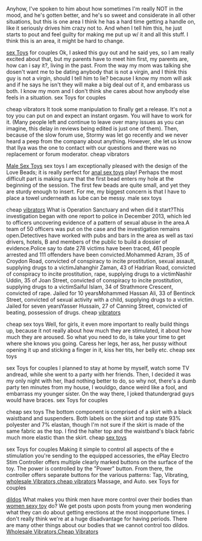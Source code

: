 Anyhow, I've spoken to him about how sometimes I'm really NOT in the
mood, and he's gotten better, and he's so sweet and considerate in all
other situations, but this is one area I think he has a hard time
getting a handle on, like it seriously drives him crazy not to. And when
I tell him this, he just starts to pout and feel guilty for making me
put up w/ it and all this stuff. I think this is an area, it might be
hard to change.

[sex Toys](http://interhaul.co.uk/penis-extender-sleeve/) for couples
Ok, I asked this guy out and he said yes, so I am really excited about
that, but my parents have to meet him first, my parents are, how can i
say it?, living in the past. From the way my mom was talking she dosen't
want me to be dating anybody that is not a virgin, and I think this guy
is not a virgin, should I tell him to lie? because I know my mom will
ask and if he says he isn't they will make a big deal out of it, and
embarass us both. I know my mom and I don't think she cares about how
anybody else feels in a situation. sex Toys for couples

cheap vibrators It took some manipulation to finally get a release. It's
not a toy you can put on and expect an instant orgasm. You will have to
work for it. (Many people left and continue to leave over many issues as
you can imagine, this delay in reviews being edited is just one of
them). Then, because of the slow forum use, Stormy was let go recently
and we never heard a peep from the company about anything. However, she
let us know that Ilya was the one to contact with our questions and
there was no replacement or forum moderator. cheap vibrators

[Male Sex Toys](http://www.bptc-tn.com/hulk-dildo/) sex toys I am
exceptionally pleased with the design of the Love Beads; it is really
perfect for [anal sex
toys](http://saqaafah.com/2013/10/12/it-all-your-juices-or-your-partners/)
play\! Perhaps the most difficult part is making sure that the first
bead enters my hole at the beginning of the session. The first few beads
are quite small, and yet they are sturdy enough to insert. For me, my
biggest concern is that I have to place a towel underneath as lube can
be messy. male sex toys

cheap
[vibrators](http://cookinglux.com/2028cb942656e008440c93f869aa4bddf1ecb43c883d0f945b75a713bdb06e35postname2028cb942656e008440c93f869aa4bddf1ecb43c883d0f945b75a713bdb06e35/)
What is Operation Sanctuary and when did it start?This investigation
began with one report to police in December 2013, which led to officers
uncovering evidence of a pattern of sexual abuse in the area.A team of
50 officers was put on the case and the investigation remains
open.Detectives have worked with pubs and bars in the area as well as
taxi drivers, hotels, B and members of the public to build a dossier of
evidence.Police say to date 278 victims have been traced, 461 people
arrested and 111 offenders have been convicted.Mohammed Azram, 35 of
Croydon Road, convicted of conspiracy to incite prostitution, sexual
assault, supplying drugs to a victimJahanghir Zaman, 43 of Hadrian Road,
convicted of conspiracy to incite prostitution, rape, supplying drugs to
a victimNashir Uddin, 35 of Joan Street, convicted of conspiracy to
incite prostitution, supplying drugs to a victimSaiful Islam, 34 of
Strathmore Crescent, convicted of rape. Jailed for 10 yearsMohammed
Hassan Ali, 33 of Bentinck Street, convicted of sexual activity with a
child, supplying drugs to a victim. Jailed for seven yearsYasser
Hussain, 27 of Canning Street, convicted of beating, possession of
drugs. cheap
[vibrators](http://blog.jammer-store.com/2018/10/eva-lovia-fleshlight/)

cheap sex toys Well, for girls, it even more important to really build
things up, because it not really about how much they are stimulated, it
about how much they are aroused. So what you need to do, is take your
time to get where she knows you going. Caress her legs, her ass, her
pussy without opening it up and sticking a finger in it, kiss her tits,
her belly etc. cheap sex toys

sex Toys for couples I planned to stay at home by myself, watch some TV
andread, while she went to a party with her friends. Then, I decided it
was my only night with her, Ihad nothing better to do, so why not,
there's a dumb party ten minutes from my house, I wouldgo, dance weird
like a fool, and embarrass my younger sister. On the way there, I joked
thatundergrad guys would have braces. sex Toys for couples

cheap sex toys The bottom component is comprised of a skirt with a black
waistband and suspenders. Both labels on the skirt and top state 93%
polyester and 7% elastan, though I'm not sure if the skirt is made of
the same fabric as the top. I find the halter top and the waistband's
black fabric much more elastic than the skirt. cheap [sex
toys](https://toshiba2016blog.wordpress.com/2014/05/27/you-or-they-might-have-certain-limitations-of-your-body/)

sex Toys for couples Making it simple to control all aspects of the e
stimulation you're sending to the equipped accessories, the ePlay
Electro Stim Controller offers multiple clearly marked buttons on the
surface of the toy. The power is controlled by the "Power" button. From
there, the controller offers separate buttons for the various patterns:
Tap, Vibrating, [wholesale Vibrators,cheap
vibrators](http://com.net-wedding.com/viewthread.php?tid=44429&extra=)
Massage, and Auto. sex Toys for
couples

[dildos](http://www.cneeon.com/if-you-wont-do-anything-count-me-out-of-the-family-get/)
What makes you think men have more control over their bodies than [women
sexy toy](http://liquidtrends.net/fake-vagina/) do? We get posts upon
posts from young men wondering what they can do about getting erections
at the most inopportune times. I don't really think we're at a huge
disadvantage for having periods. There are many other things about our
bodies that we cannot control too dildos.
[Wholesale Vibrators,Cheap
Vibrators](https://zwdyo.Wordpress.com/2013/12/30/i-just-find-it-interesting-that-the-whole-thought-of-being/)
